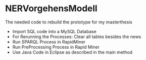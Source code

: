 # NERVorgehensModell
The needed code to rebuild the prototype for my masterthesis

- Import SQL code into a MySQL Database
- For Rerunning the Processes: Clear all tables besides the news
- Run SPARQL Process in RapidMiner
- Run PreProcessing Process in Rapid Miner
- Use Java Code in Eclipse as described in the main method

